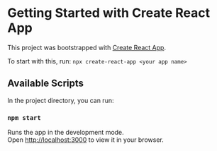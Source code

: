 # Getting Started with Create React App

This project was bootstrapped with [Create React App](https://github.com/facebook/create-react-app). 

To start with this, run:
`npx create-react-app <your app name>`

## Available Scripts

In the project directory, you can run:

### `npm start`

Runs the app in the development mode.\
Open [http://localhost:3000](http://localhost:3000) to view it in your browser.


